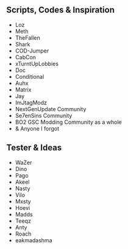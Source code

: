 ## Scripts, Codes & Inspiration
* Loz
* Meth
* TheFallen
* Shark
* COD-Jumper
* CabCon
* xTurntUpLobbies
* Doc
* Conditional
* Auhx
* Matrix
* Jay
* ImJtagModz
* NextGenUpdate Community
* Se7enSins Community
* BO2 GSC Modding Community as a whole
* & Anyone I forgot

## Tester & Ideas
* WaZer
* Dino
* Pago
* Akeel
* Nasty
* Vilo
* Mxsty
* Hoevi
* Madds
* Teeqz
* Anty
* Roach
* eakmadashma